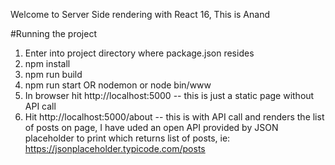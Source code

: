 Welcome to Server Side rendering with React 16, This is Anand

#Running the project
1. Enter into project directory where package.json resides
2. npm install
3. npm run build
4. npm run start OR nodemon or node bin/www
5. In browser hit http://localhost:5000 -- this is just a static page without API call
6. Hit http://localhost:5000/about -- this is with API call and renders the list of posts on page, I have uded an open API provided by JSON placeholder to print which returns list of posts, ie: https://jsonplaceholder.typicode.com/posts 